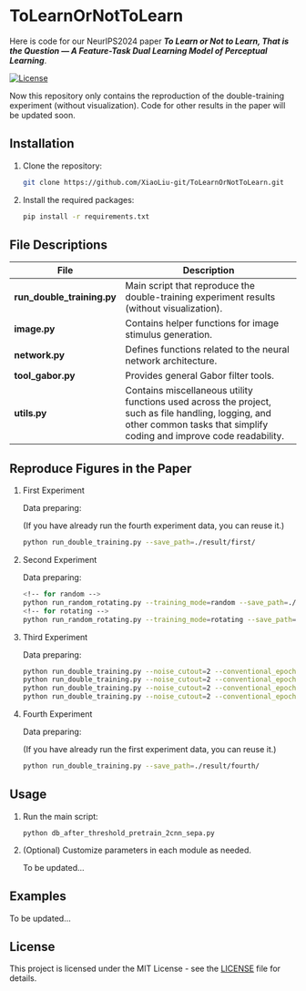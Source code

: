 # ToLearnOrNotToLearn
Here is code for our NeurIPS2024 paper ***To Learn or Not to Learn, That is the Question — A Feature-Task Dual Learning Model of Perceptual Learning***.

[![License](https://img.shields.io/badge/license-MIT-blue.svg)](LICENSE)

Now this repository only contains the reproduction of the double-training experiment (without visualization).
Code for other results in the paper will be updated soon.

## Installation

1. Clone the repository:
    ```bash
    git clone https://github.com/XiaoLiu-git/ToLearnOrNotToLearn.git
    ```
2. Install the required packages:
    ```bash
    pip install -r requirements.txt
    ```

## File Descriptions

| File | Description |
| ---- | ----------- |
| **run_double_training.py** | Main script that reproduce the double-training experiment results (without visualization). |
| **image.py** | Contains helper functions for image stimulus generation. |
| **network.py** | Defines functions related to the neural network architecture. 
| **tool_gabor.py** | Provides general Gabor filter tools. |
| **utils.py** | Contains miscellaneous utility functions used across the project, such as file handling, logging, and other common tasks that simplify coding and improve code readability. |

## Reproduce Figures in the Paper

1. First Experiment
    
    Data preparing:
    
    (If you have already run the fourth experiment data, you can reuse it.)
    ```bash
    python run_double_training.py --save_path=./result/first/
    ```

2. Second Experiment

    Data preparing:
    ```bash
    <!-- for random -->
    python run_random_rotating.py --training_mode=random --save_path=./result/second/random/
    <!-- for rotating -->
    python run_random_rotating.py --training_mode=rotating --save_path=./result/second/rotating/
    ```

3. Third Experiment

    Data preparing:
    ```bash
    python run_double_training.py --noise_cutout=2 --conventional_epoch=40 --save_path=./result/third/2sessions/
    python run_double_training.py --noise_cutout=2 --conventional_epoch=80 --save_path=./result/third/4sessions/
    python run_double_training.py --noise_cutout=2 --conventional_epoch=160 --save_path=./result/third/8sessions/
    python run_double_training.py --noise_cutout=2 --conventional_epoch=240 --save_path=./result/third/12sessions/
    ```

4. Fourth Experiment

    Data preparing:

    (If you have already run the first experiment data, you can reuse it.)
    ```bash
    python run_double_training.py --save_path=./result/fourth/
    ```

## Usage

1. Run the main script:
    ```bashs
    python db_after_threshold_pretrain_2cnn_sepa.py
    ```
2. (Optional) Customize parameters in each module as needed.

    To be updated...

## Examples

To be updated...


## License

This project is licensed under the MIT License - see the [LICENSE](LICENSE) file for details.


